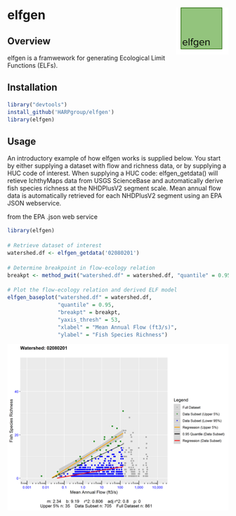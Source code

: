 # elfgen <img src="man/figures/logo.png" align="right" width="120" />

## Overview

elfgen is a framwework for generating Ecological Limit Functions (ELFs).

## Installation

``` r
library("devtools")
install_github('HARPgroup/elfgen')
library(elfgen)
```

## Usage
An introductory example of how elfgen works is supplied below. You start 
by either supplying a dataset with flow and richness data, or by supplying 
a HUC code of interest. When supplying a HUC code: elfgen_getdata() will 
retieve IchthyMaps data from USGS ScienceBase and automatically derive fish 
species richness at the NHDPlusV2 segment scale. Mean annual flow data is
automatically retrieved for each NHDPlusV2 segment using an EPA JSON webservice.

from the EPA .json web service 

``` r
library(elfgen)

# Retrieve dataset of interest
watershed.df <- elfgen_getdata('02080201')

# Determine breakpoint in flow-ecology relation
breakpt <- method_pwit("watershed.df" = watershed.df, "quantile" = 0.95, "glo" = 50, "ghi" = 1000)  
					   
# Plot the flow-ecology relation and derived ELF model					   
elfgen_baseplot("watershed.df" = watershed.df,
                "quantile" = 0.95,
                "breakpt" = breakpt,
                "yaxis_thresh" = 53,
                "xlabel" = "Mean Annual Flow (ft3/s)",
                "ylabel" = "Fish Species Richness")
```

![](man/figures/README-example-1.png)<!-- -->
